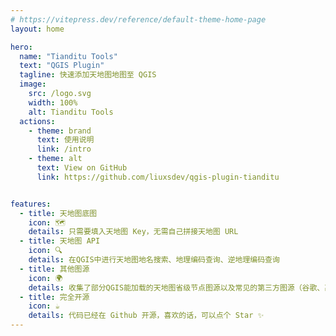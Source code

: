 ```yaml
---
# https://vitepress.dev/reference/default-theme-home-page
layout: home

hero:
  name: "Tianditu Tools"
  text: "QGIS Plugin"
  tagline: 快速添加天地图地图至 QGIS
  image:
    src: /logo.svg
    width: 100%
    alt: Tianditu Tools
  actions:
    - theme: brand
      text: 使用说明
      link: /intro
    - theme: alt
      text: View on GitHub
      link: https://github.com/liuxsdev/qgis-plugin-tianditu


features:
  - title: 天地图底图
    icon: 🗺️
    details: 只需要填入天地图 Key，无需自己拼接天地图 URL
  - title: 天地图 API
    icon: 🔍
    details: 在QGIS中进行天地图地名搜索、地理编码查询、逆地理编码查询
  - title: 其他图源
    icon: 🌍️
    details: 收集了部分QGIS能加载的天地图省级节点图源以及常见的第三方图源（谷歌、高德、ESRI等）
  - title: 完全开源
    icon: ☕
    details: 代码已经在 Github 开源，喜欢的话，可以点个 Star ✨
---
```


